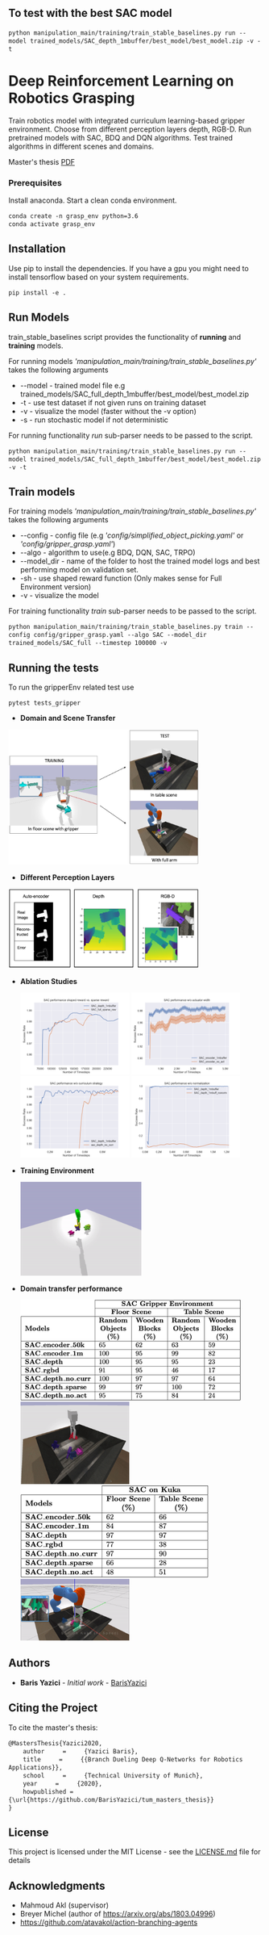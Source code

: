 ## To test with the best SAC model

```
python manipulation_main/training/train_stable_baselines.py run --model trained_models/SAC_depth_1mbuffer/best_model/best_model.zip -v -t
```

# Deep Reinforcement Learning on Robotics Grasping
Train robotics model with integrated curriculum learning-based gripper environment. Choose from different perception layers depth, RGB-D. Run pretrained models with SAC, BDQ and DQN algorithms. Test trained algorithms in different scenes and domains. 

Master's thesis [PDF](https://github.com/BarisYazici/masters_thesis/blob/master/final_report.pdf)

### Prerequisites

Install anaconda. Start a clean conda environment.

```
conda create -n grasp_env python=3.6
conda activate grasp_env
```

## Installation

Use pip to install the dependencies. If you have a gpu you might need to install tensorflow based on your system requirements.

```
pip install -e .
```

## Run Models
train_stable_baselines script provides the functionality of **running** and **training** models.

For running models *'manipulation_main/training/train_stable_baselines.py'* takes the following arguments

* --model - trained model file e.g trained_models/SAC_full_depth_1mbuffer/best_model/best_model.zip
* -t - use test dataset if not given runs on training dataset
* -v - visualize the model (faster without the -v option)
* -s - run stochastic model if not deterministic

For running functionality *run* sub-parser needs to be passed to the script.

```
python manipulation_main/training/train_stable_baselines.py run --model trained_models/SAC_full_depth_1mbuffer/best_model/best_model.zip -v -t
```


## Train models

For training models *'manipulation_main/training/train_stable_baselines.py'* takes the following arguments

* --config - config file (e.g *'config/simplified_object_picking.yaml'* or *'config/gripper_grasp.yaml'*)
* --algo - algorithm to use(e.g BDQ, DQN, SAC, TRPO)
* --model_dir - name of the folder to host the trained model logs and best performing model on validation set.
* -sh - use shaped reward function (Only makes sense for Full Environment version)
* -v - visualize the model

For training functionality *train* sub-parser needs to be passed to the script.

```
python manipulation_main/training/train_stable_baselines.py train --config config/gripper_grasp.yaml --algo SAC --model_dir trained_models/SAC_full --timestep 100000 -v
```

## Running the tests

To run the gripperEnv related test use

```
pytest tests_gripper
```

* **Domain and Scene Transfer**

 <img src="https://github.com/BarisYazici/masters_thesis/blob/master/figures/testtraining.jpg" width="75%">

* **Different Perception Layers**

 <img src="https://github.com/BarisYazici/masters_thesis/blob/master/figures/NewPerception.png" width="75%">

* **Ablation Studies**

  <img src="https://github.com/BarisYazici/masters_thesis/blob/master/figures/ablation/SAC_performance_shaped_reward_vs_sparse_reward.png" width="45%">
  <img src="https://github.com/BarisYazici/masters_thesis/blob/master/figures/ablation/SAC_performance_wo_actuator_width.png" width="45%">
  <img src="https://github.com/BarisYazici/masters_thesis/blob/master/figures/ablation/SAC_performance_wo_curriculum_strategy.png" width="45%">
  <img src="https://github.com/BarisYazici/masters_thesis/blob/master/figures/ablation/SAC_performance_wo_normalization.png" width="45%">

* **Training Environment**

  <img src="https://github.com/BarisYazici/masters_thesis/blob/master/figures/trainingEnv.gif" width="50%">
  
* **Domain transfer performance**

  <img src="https://github.com/BarisYazici/masters_thesis/blob/master/figures/SACGripperEnvRes.png">
  <img src="https://github.com/BarisYazici/masters_thesis/blob/master/figures/GripperEnv.gif" width="45%">

  <img src="https://github.com/BarisYazici/masters_thesis/blob/master/figures/SACKukaEnv.png">
  <img src="https://github.com/BarisYazici/masters_thesis/blob/master/figures/kukaGif.gif" width="45%">  

## Authors

* **Baris Yazici** - *Initial work* - [BarisYazici](https://github.com/BarisYazici)

## Citing the Project

To cite the master's thesis:
```
@MastersThesis{Yazici2020,
    author     =     {Yazici Baris},
    title     =     {{Branch Dueling Deep Q-Networks for Robotics Applications}},
    school     =     {Technical University of Munich},
    year     =     {2020},
    howpublished = {\url{https://github.com/BarisYazici/tum_masters_thesis}}
}
```
## License

This project is licensed under the MIT License - see the [LICENSE.md](LICENSE.md) file for details

## Acknowledgments

* Mahmoud Akl (supervisor)
* Breyer Michel (author of https://arxiv.org/abs/1803.04996)
* https://github.com/atavakol/action-branching-agents
